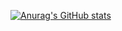 [![Anurag's GitHub stats](https://github-readme-stats.vercel.app/api?username=bdagenais2&count_private=true&show_icons=true)](https://github.com/anuraghazra/github-readme-stats)

<!--
**bdagenais2/bdagenais2** is a ✨ _special_ ✨ repository because its `README.md` (this file) appears on your GitHub profile.

Here are some ideas to get you started:

- 🔭 I’m currently working on ...
- 🌱 I’m currently learning ...
- 👯 I’m looking to collaborate on ...
- 🤔 I’m looking for help with ...
- 💬 Ask me about ...
- 📫 How to reach me: ...
- 😄 Pronouns: ...
- ⚡ Fun fact: ...
-->

